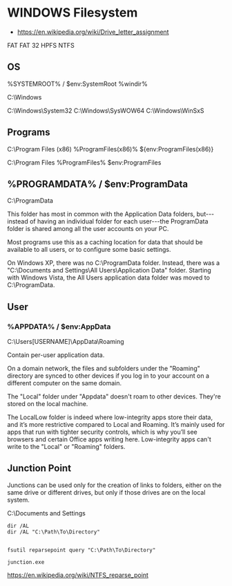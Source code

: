 # WINDOWS Filesystem

- <https://en.wikipedia.org/wiki/Drive_letter_assignment>

FAT
FAT 32
HPFS
NTFS








## OS

%SYSTEMROOT% / $env:SystemRoot
%windir%

C:\Windows

C:\Windows\System32
C:\Windows\SysWOW64
C:\Windows\WinSxS
















## Programs



C:\Program Files (x86)
%ProgramFiles(x86)%
${env:ProgramFiles(x86)}

C:\Program Files
%ProgramFiles%
$env:ProgramFiles




## %PROGRAMDATA% / $env:ProgramData
C:\ProgramData

This folder has most in common with the Application Data folders, but---instead of having an individual folder for each user---the ProgramData folder is shared among all the user accounts on your PC.

Most programs use this as a caching location for data that should be available to all users, or to configure some basic settings.


On Windows XP, there was no C:\ProgramData folder. Instead, there was a "C:\Documents and Settings\All Users\Application Data" folder. Starting with Windows Vista, the All Users application data folder was moved to C:\ProgramData.








## User

### %APPDATA% / $env:AppData
C:\Users\[USERNAME]\AppData\Roaming

Contain per-user application data.

On a domain network, the files and subfolders under the "Roaming" directory are synced to other devices if you log in to your account on a different computer on the same domain.

The "Local" folder under "Appdata" doesn't roam to other devices. They're stored on the local machine.

The LocalLow folder is indeed where low-integrity apps store their data, and it’s more restrictive compared to Local and Roaming. It’s mainly used for apps that run with tighter security controls, which is why you’ll see browsers and certain Office apps writing here. Low-integrity apps can't write to the "Local" or "Roaming" folders.











## Junction Point
Junctions can be used only for the creation of links to folders, either on the same drive or different drives, but only if those drives are on the local system.


C:\Documents and Settings

```
dir /AL
dir /AL "C:\Path\To\Directory"


fsutil reparsepoint query "C:\Path\To\Directory"

junction.exe
```



https://en.wikipedia.org/wiki/NTFS_reparse_point